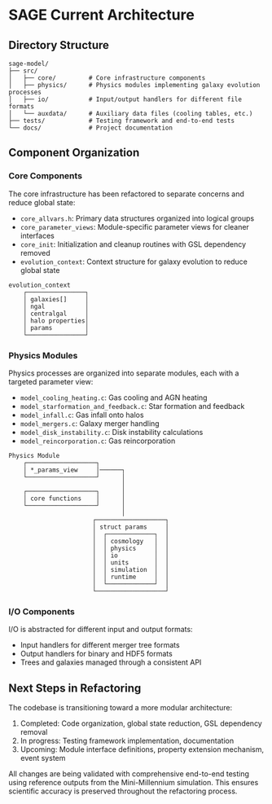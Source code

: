 <!-- Purpose: Snapshot of current codebase architecture -->
<!-- Update Rules: 
- 500-word limit 
- Overwrite previous and outdated content 
- Focus on active components 
- Use UML-like text diagrams
-->

# SAGE Current Architecture

## Directory Structure
```
sage-model/
├── src/
│   ├── core/         # Core infrastructure components
│   ├── physics/      # Physics modules implementing galaxy evolution processes
│   ├── io/           # Input/output handlers for different file formats
│   └── auxdata/      # Auxiliary data files (cooling tables, etc.)
├── tests/            # Testing framework and end-to-end tests
└── docs/             # Project documentation
```

## Component Organization

### Core Components
The core infrastructure has been refactored to separate concerns and reduce global state:
- `core_allvars.h`: Primary data structures organized into logical groups
- `core_parameter_views`: Module-specific parameter views for cleaner interfaces
- `core_init`: Initialization and cleanup routines with GSL dependency removed
- `evolution_context`: Context structure for galaxy evolution to reduce global state

```
evolution_context
    ┌────────────────┐
    │ galaxies[]     │
    │ ngal           │
    │ centralgal     │
    │ halo properties│
    │ params         │
    └────────────────┘
```

### Physics Modules
Physics processes are organized into separate modules, each with a targeted parameter view:
- `model_cooling_heating.c`: Gas cooling and AGN heating
- `model_starformation_and_feedback.c`: Star formation and feedback
- `model_infall.c`: Gas infall onto halos
- `model_mergers.c`: Galaxy merger handling
- `model_disk_instability.c`: Disk instability calculations
- `model_reincorporation.c`: Gas reincorporation

```
Physics Module
    ┌───────────────────┐
    │ *_params_view     │──────┐
    └───────────────────┘      │
                               │
    ┌───────────────────┐      │
    │ core functions    │      │
    └───────────────────┘      │
                               │
                       ┌───────────────────┐
                       │ struct params     │
                       │  ┌─────────────┐  │
                       │  │ cosmology   │  │
                       │  │ physics     │  │
                       │  │ io          │  │
                       │  │ units       │  │
                       │  │ simulation  │  │
                       │  │ runtime     │  │
                       │  └─────────────┘  │
                       └───────────────────┘
```

### I/O Components
I/O is abstracted for different input and output formats:
- Input handlers for different merger tree formats
- Output handlers for binary and HDF5 formats
- Trees and galaxies managed through a consistent API

## Next Steps in Refactoring
The codebase is transitioning toward a more modular architecture:
1. Completed: Code organization, global state reduction, GSL dependency removal
2. In progress: Testing framework implementation, documentation
3. Upcoming: Module interface definitions, property extension mechanism, event system

All changes are being validated with comprehensive end-to-end testing using reference outputs from the Mini-Millennium simulation. This ensures scientific accuracy is preserved throughout the refactoring process.

